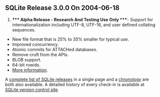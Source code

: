 ## SQLite Release 3\.0\.0 On 2004\-06\-18

1. **\*\*\* Alpha Release \- Research And Testing Use Only \*\*\***- Support for internationalization including UTF\-8, UTF\-16, and
 user defined collating sequences.
- New file format that is 25% to 35% smaller for typical use.
- Improved concurrency.
- Atomic commits for ATTACHed databases.
- Remove cruft from the APIs.
- BLOB support.
- 64\-bit rowids.
- [More information](../version3.html).



A [complete list of SQLite releases](../changes.html)
 in a single page and a [chronology](../chronology.html) are both also available.
 A detailed history of every
 check\-in is available at
 [SQLite version control site](https://www.sqlite.org/src/timeline).


